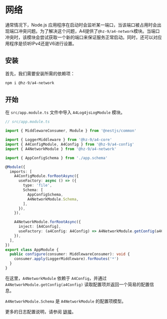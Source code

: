 # 网络

通常情况下，Node.js 应用程序在启动时会监听某一端口，当该端口被占用时会出现端口冲突问题。为了解决这个问题，A4提供了`@hz-9/a4-network`模块。当端口冲突时，该模块会尝试获取一个新的端口来保证服务正常启动。同时，还可以对应用程序是侦听IPv4还是V6进行设置。

## 安装

首先，我们需要安装所需的依赖项：

``` sh
npm i @hz-9/a4-network
```

<!-- TODO 对于 IPv4 IPv6 的侦听进行限制 -->

## 开始

在 `src/app.module.ts` 文件中导入 `A4Log4jsLogModule` 模块。

``` ts
// src/app.module.ts

import { MiddlewareConsumer, Module } from '@nestjs/common'

import { LoggerMiddleware } from '@hz-9/a4-core'
import { A4ConfigModule, A4Config } from '@hz-9/a4-config'
import { A4NetworkModule } from '@hz-9/a4-network'

import { AppConfigSchema } from './app.schema'

@Module({
  imports: [
    A4ConfigModule.forRootAsync({
      useFactory: async () => ({
        type: 'file',
        Schema: [
          AppConfigSchema,
          A4NetworkModule.Schema,
        ],
      }),
    }),

    A4NetworkModule.forRootAsync({
      inject: [A4Config],
      useFactory: (a4Config: A4Config) => A4NetworkModule.getConfig(a4Config),
    }),
  ],
})
export class AppModule {
  public configure(consumer: MiddlewareConsumer): void {
    consumer.apply(LoggerMiddleware).forRoutes('*')
  }
}

```

在这里，`A4NetworkModule` 依赖于 `A4Config`，并通过 `A4NetworkModule.getConfig(a4Config)` 读取配置项并返回一个简易的配置信息。

`A4NetworkModule.Schema` 是 `A4NetworkModule` 的配置项模型。

更多的日志配置说明，请参阅 [链接](TODO)。
